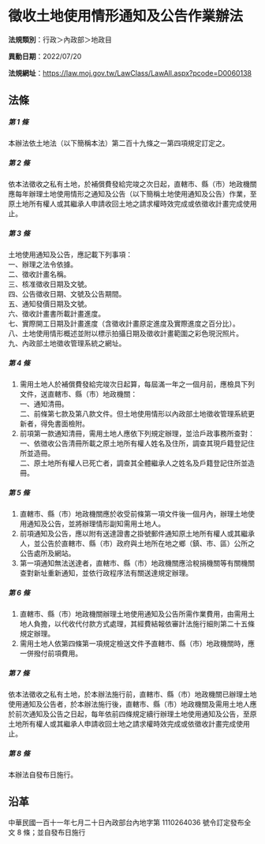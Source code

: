 # 徵收土地使用情形通知及公告作業辦法

**法規類別**：行政＞內政部＞地政目

**異動日期**：2022/07/20  

**法規網址**：https://law.moj.gov.tw/LawClass/LawAll.aspx?pcode=D0060138





## 法條
##### 第 1 條
本辦法依土地法（以下簡稱本法）第二百十九條之一第四項規定訂定之。

##### 第 2 條
依本法徵收之私有土地，於補償費發給完竣之次日起，直轄市、縣（市）地政機關應每年辦理土地使用情形之通知及公告（以下簡稱土地使用通知及公告）作業，至原土地所有權人或其繼承人申請收回土地之請求權時效完成或依徵收計畫完成使用止。

##### 第 3 條
土地使用通知及公告，應記載下列事項：  
一、辦理之法令依據。  
二、徵收計畫名稱。  
三、核准徵收日期及文號。  
四、公告徵收日期、文號及公告期間。  
五、通知發價日期及文號。  
六、徵收計畫書所載計畫進度。  
七、實際開工日期及計畫進度（含徵收計畫原定進度及實際進度之百分比）。  
八、土地使用情形概述並附以標示拍攝日期及徵收計畫範圍之彩色現況照片。  
九、內政部土地徵收管理系統之網址。

##### 第 4 條
1. 需用土地人於補償費發給完竣次日起算，每屆滿一年之一個月前，應檢具下列文件，送直轄市、縣（市）地政機關：  
一、通知清冊。  
二、前條第七款及第八款文件。但土地使用情形以內政部土地徵收管理系統更新者，得免書面檢附。
1. 前項第一款通知清冊，需用土地人應依下列規定辦理，並洽戶政事務所查對：  
一、依徵收公告清冊所載之原土地所有權人姓名及住所，調查其現戶籍登記住所並造冊。  
二、原土地所有權人已死亡者，調查其全體繼承人之姓名及戶籍登記住所並造冊。

##### 第 5 條
1. 直轄市、縣（市）地政機關應於收受前條第一項文件後一個月內，辦理土地使用通知及公告，並將辦理情形副知需用土地人。
1. 前項通知及公告，應以附有送達證書之掛號郵件通知原土地所有權人或其繼承人，並公告於直轄市、縣（市）政府與土地所在地之鄉（鎮、市、區）公所之公告處所及網站。
1. 第一項通知無法送達者，直轄市、縣（市）地政機關應洽稅捐機關等有關機關查對新址重新通知，並依行政程序法有關送達規定辦理。

##### 第 6 條
1. 直轄市、縣（市）地政機關辦理土地使用通知及公告所需作業費用，由需用土地人負擔，以代收代付款方式處理，其經費結報依審計法施行細則第二十五條規定辦理。
1. 需用土地人依第四條第一項規定檢送文件予直轄市、縣（市）地政機關時，應一併撥付前項費用。

##### 第 7 條
依本法徵收之私有土地，於本辦法施行前，直轄市、縣（市）地政機關已辦理土地使用通知及公告者，於本辦法施行後，直轄市、縣（市）地政機關及需用土地人應於前次通知及公告之日起，每年依前四條規定續行辦理土地使用通知及公告，至原土地所有權人或其繼承人申請收回土地之請求權時效完成或依徵收計畫完成使用止。

##### 第 8 條
本辦法自發布日施行。

## 沿革
中華民國一百十一年七月二十日內政部台內地字第 1110264036 號令訂定發布全文 8  條；並自發布日施行
